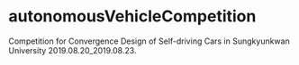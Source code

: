 # autonomousVehicleCompetition
Competition for Convergence Design of Self-driving Cars in Sungkyunkwan University 2019.08.20_2019.08.23.
